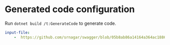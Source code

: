# Generated code configuration

Run `dotnet build /t:GenerateCode` to generate code.

``` yaml
input-file:
    -  https://github.com/srnagar/swagger/blob/05b8ab86a14164a364ac18869fa2b2e689324403/application-insights.json
```

